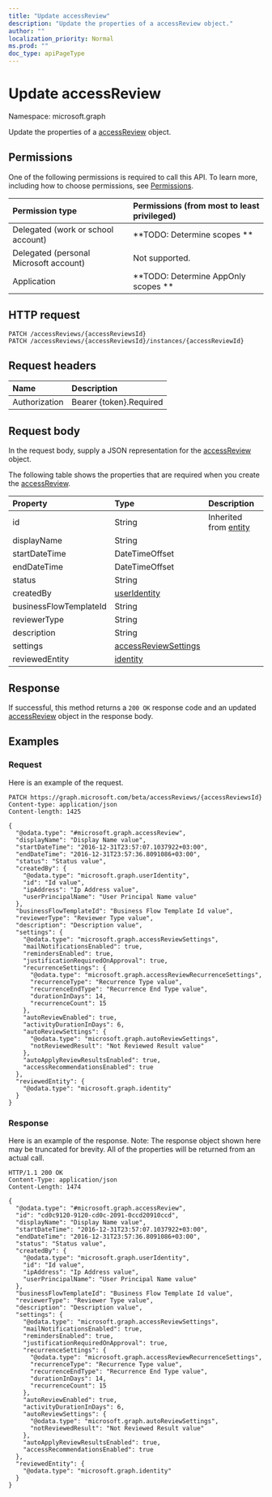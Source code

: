 ```yaml
---
title: "Update accessReview"
description: "Update the properties of a accessReview object."
author: ""
localization_priority: Normal
ms.prod: ""
doc_type: apiPageType
---
```


# Update accessReview

Namespace: microsoft.graph

Update the properties of a [accessReview](../resources/accessreview.md) object.

## Permissions
One of the following permissions is required to call this API. To learn more, including how to choose permissions, see [Permissions](/concepts/permissions-reference.md).

|Permission type|Permissions (from most to least privileged)|
|:---|:---|
|Delegated (work or school account)|**TODO: Determine scopes **|
|Delegated (personal Microsoft account)|Not supported.|
|Application|**TODO: Determine AppOnly scopes **|

## HTTP request
<!-- {
  "blockType": "ignored"
}
-->
``` http
PATCH /accessReviews/{accessReviewsId}
PATCH /accessReviews/{accessReviewsId}/instances/{accessReviewId}
```

## Request headers
|Name|Description|
|:---|:---|
|Authorization|Bearer {token}.Required|

## Request body
In the request body, supply a JSON representation for the [accessReview](../resources/accessreview.md) object.

The following table shows the properties that are required when you create the [accessReview](../resources/accessreview.md).

|Property|Type|Description|
|:---|:---|:---|
|id|String| Inherited from [entity](../resources/entity.md)|
|displayName|String||
|startDateTime|DateTimeOffset||
|endDateTime|DateTimeOffset||
|status|String||
|createdBy|[userIdentity](../resources/useridentity.md)||
|businessFlowTemplateId|String||
|reviewerType|String||
|description|String||
|settings|[accessReviewSettings](../resources/accessreviewsettings.md)||
|reviewedEntity|[identity](../resources/identity.md)||



## Response
If successful, this method returns a `200 OK` response code and an updated [accessReview](../resources/accessreview.md) object in the response body.

## Examples

### Request
Here is an example of the request.
<!-- {
  "blockType": "request",
  "name": "update_accessreview"
}
-->
``` http
PATCH https://graph.microsoft.com/beta/accessReviews/{accessReviewsId}
Content-type: application/json
Content-length: 1425

{
  "@odata.type": "#microsoft.graph.accessReview",
  "displayName": "Display Name value",
  "startDateTime": "2016-12-31T23:57:07.1037922+03:00",
  "endDateTime": "2016-12-31T23:57:36.8091086+03:00",
  "status": "Status value",
  "createdBy": {
    "@odata.type": "microsoft.graph.userIdentity",
    "id": "Id value",
    "ipAddress": "Ip Address value",
    "userPrincipalName": "User Principal Name value"
  },
  "businessFlowTemplateId": "Business Flow Template Id value",
  "reviewerType": "Reviewer Type value",
  "description": "Description value",
  "settings": {
    "@odata.type": "microsoft.graph.accessReviewSettings",
    "mailNotificationsEnabled": true,
    "remindersEnabled": true,
    "justificationRequiredOnApproval": true,
    "recurrenceSettings": {
      "@odata.type": "microsoft.graph.accessReviewRecurrenceSettings",
      "recurrenceType": "Recurrence Type value",
      "recurrenceEndType": "Recurrence End Type value",
      "durationInDays": 14,
      "recurrenceCount": 15
    },
    "autoReviewEnabled": true,
    "activityDurationInDays": 6,
    "autoReviewSettings": {
      "@odata.type": "microsoft.graph.autoReviewSettings",
      "notReviewedResult": "Not Reviewed Result value"
    },
    "autoApplyReviewResultsEnabled": true,
    "accessRecommendationsEnabled": true
  },
  "reviewedEntity": {
    "@odata.type": "microsoft.graph.identity"
  }
}
```

### Response
Here is an example of the response. Note: The response object shown here may be truncated for brevity. All of the properties will be returned from an actual call.
<!-- {
  "blockType": "response",
  "truncated": true
}
-->
``` http
HTTP/1.1 200 OK
Content-Type: application/json
Content-Length: 1474

{
  "@odata.type": "#microsoft.graph.accessReview",
  "id": "cd0c9120-9120-cd0c-2091-0ccd20910ccd",
  "displayName": "Display Name value",
  "startDateTime": "2016-12-31T23:57:07.1037922+03:00",
  "endDateTime": "2016-12-31T23:57:36.8091086+03:00",
  "status": "Status value",
  "createdBy": {
    "@odata.type": "microsoft.graph.userIdentity",
    "id": "Id value",
    "ipAddress": "Ip Address value",
    "userPrincipalName": "User Principal Name value"
  },
  "businessFlowTemplateId": "Business Flow Template Id value",
  "reviewerType": "Reviewer Type value",
  "description": "Description value",
  "settings": {
    "@odata.type": "microsoft.graph.accessReviewSettings",
    "mailNotificationsEnabled": true,
    "remindersEnabled": true,
    "justificationRequiredOnApproval": true,
    "recurrenceSettings": {
      "@odata.type": "microsoft.graph.accessReviewRecurrenceSettings",
      "recurrenceType": "Recurrence Type value",
      "recurrenceEndType": "Recurrence End Type value",
      "durationInDays": 14,
      "recurrenceCount": 15
    },
    "autoReviewEnabled": true,
    "activityDurationInDays": 6,
    "autoReviewSettings": {
      "@odata.type": "microsoft.graph.autoReviewSettings",
      "notReviewedResult": "Not Reviewed Result value"
    },
    "autoApplyReviewResultsEnabled": true,
    "accessRecommendationsEnabled": true
  },
  "reviewedEntity": {
    "@odata.type": "microsoft.graph.identity"
  }
}
```

